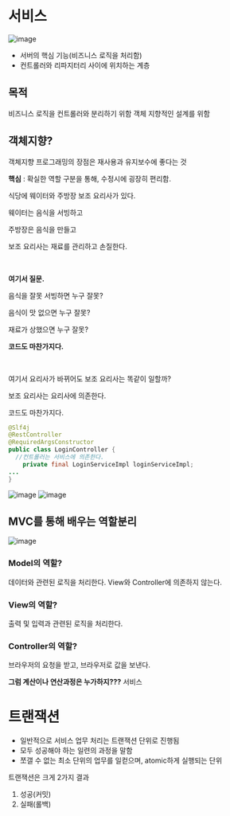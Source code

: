 # 서비스

![image](https://github.com/KNU-HAEDAL/2023-fall-springboot-bootcamp/assets/112597963/c51ee26c-e774-4918-af05-d79956d716c8)
- 서버의 핵심 기능(비즈니스 로직을 처리함)
- 컨트롤러와 리파지터리 사이에 위치하는 계층

## 목적
  비즈니스 로직을 컨트롤러와 분리하기 위함
  객체 지향적인 설계를 위함

## 객체지향?
객체지향 프로그래밍의 장점은 재사용과 유지보수에 좋다는 것

**핵심** : 확실한 역할 구분을 통해, 수정시에 굉장히 편리함.

식당에 웨이터와 주방장 보조 요리사가 있다.

웨이터는 음식을 서빙하고

주방장은 음식을 만들고

보조 요리사는 재료를 관리하고 손질한다.

<br>

**여기서 질문.**

음식을 잘못 서빙하면 누구 잘못?

음식이 맛 없으면 누구 잘못?

재료가 상했으면 누구 잘못?

**코드도 마찬가지다.**

<br>

여기서 요리사가 바뀌어도 보조 요리사는 똑같이 일할까?

보조 요리사는 요리사에 의존한다.

코드도 마찬가지다.

```java
@Slf4j
@RestController
@RequiredArgsConstructor
public class LoginController {
  //컨트롤러는 서비스에 의존한다.
	private final LoginServiceImpl loginServiceImpl;
...
}
```
![image](https://github.com/KNU-HAEDAL/2023-fall-springboot-bootcamp/assets/112597963/6ca7c0ff-58b8-452e-884e-e51ca355ac43)
![image](https://github.com/KNU-HAEDAL/2023-fall-springboot-bootcamp/assets/112597963/c51ee26c-e774-4918-af05-d79956d716c8)



## MVC를 통해 배우는 역할분리
  ![image](https://github.com/KNU-HAEDAL/2023-fall-springboot-bootcamp/assets/112597963/d88f217f-0aa2-45db-b1c9-53025a3af906)
### Model의 역할?
데이터와 관련된 로직을 처리한다. View와 Controller에 의존하지 않는다.

### View의 역할?
출력 및 입력과 관련된 로직을 처리한다.

### Controller의 역할?
브라우저의 요청을 받고, 브라우저로 값을 보낸다.

**그럼 계산이나 연산과정은 누가하지???**
서비스



# 트랜잭션
- 일반적으로 서비스 업무 처리는 트랜잭션 단위로 진행됨
- 모두 성공해야 하는 일련의 과정을 말함
- 쪼갤 수 없는 최소 단위의 업무를 일컫으며, atomic하게 실행되는 단위


트랜잭션은 크게 2가지 결과
1. 성공(커밋)
2. 실패(롤백)


